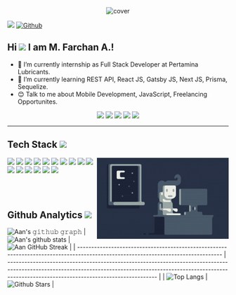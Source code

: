 <div align="center">
<img width="" height = "250em" src="https://miro.medium.com/max/1444/1*Z5-lWkyzcRB5ahgm9qyxvg.png" alt="cover" />
</div>
<p align='center'>
</p>

[<img src="https://komarev.com/ghpvc/?username=mfarchana"/>](https://github.com/mfarchana)
[![Github](https://img.shields.io/github/followers/mfarchana?label=Follow&style=social)](https://github.com/mfarchana)
 
## Hi <img src = "https://raw.githubusercontent.com/MartinHeinz/MartinHeinz/master/wave.gif" width = 30px> I am M. Farchan A.!

- 🔭 I’m currently internship as Full Stack Developer at Pertamina Lubricants.
- 🌱 I’m currently learning REST API, React JS, Gatsby JS, Next JS, Prisma, Sequelize.
- 😊 Talk to me about Mobile Development, JavaScript, Freelancing Opportunites.

<div align = "center">

[<img src="https://img.shields.io/badge/AanUser-6fa5d1?&style=for-the-badge&logo=facebook&logoColor=white"/>](https://www.facebook.com/aanuser/)
[<img src="https://img.shields.io/badge/AanUser-e14471?&style=for-the-badge&logo=instagram&logoColor=white"/>](https://www.instagram.com/aanuser/)
[<img src="https://img.shields.io/badge/portfolio-web-%23.svg?&style=for-the-badge&logo=&logoColor=white%22"/>](https://mfarchana.github.io/)
[<img src="https://img.shields.io/badge/linkedin-%230077B5.svg?&style=for-the-badge&logo=linkedin&logoColor=white"/>](https://www.linkedin.com/in/mfarchana)
[<img src="https://img.shields.io/badge/Email-d54b3e?&style=for-the-badge&logo=gmail&logoColor=white"/>](mailto:farchan@email.com)
<!-- ![Visits Badge](https://badges.pufler.dev/visits/mfarchana/mfarchana?style=for-the-badge ) -->

</div>

---

<div>
 <h2> Tech Stack <img src = "https://media2.giphy.com/media/QssGEmpkyEOhBCb7e1/giphy.gif?cid=ecf05e47a0n3gi1bfqntqmob8g9aid1oyj2wr3ds3mg700bl&rid=giphy.gif" width = 32px> </h2>
   <div>
    <img alt="Night Coding" src="https://raw.githubusercontent.com/AVS1508/AVS1508/master/assets/Night-Coding.gif" align="right"/>
  </div>
  <div>
    <img src="https://img.shields.io/badge/-Github-181717?style=flat-square&logo=GitHub&logoColor=white"/>
    <img src="https://img.shields.io/badge/-Git-F44D27?style=flat-square&logo=Git&logoColor=white"/>
    <img src="https://img.shields.io/badge/-Apache-D22128?style=flat-square&logo=Apache&logoColor=white"/>
    <img src="https://img.shields.io/badge/-Debian-A80030?style=flat-square&logo=Debian&logoColor=white"/>
    <img src="https://img.shields.io/badge/-Python-%2314354C?&style=flat-square&logo=python&logoColor=white"/> 
    <img src="https://img.shields.io/badge/-Java-5283a3?&style=flat-square&logo=Java&logoColor=white"/>
    <img src="https://img.shields.io/badge/-Javascript-%23FF9900?&style=flat-square&logo=JavaScript&logoColor=white"/>
    <img src="https://img.shields.io/badge/-C-03599c?&style=flat-square&logo=C&logoColor=white"/> 
    <img src="https://img.shields.io/badge/-Firebase-fec400?&style=flat-square&logo=firebase&logoColor=white"/> 
    <img src="https://img.shields.io/badge/-Android-3DDC84?&style=flat-square&logo=Android&logoColor=white"/> 
    <img src="https://img.shields.io/badge/-React JS-61DAFB?&style=flat-square&logo=React&logoColor=white"/> 
    <img src="https://img.shields.io/badge/-Next JS-000000?&style=flat-square&logo=Next.js&logoColor=white"/>
    <img src="https://img.shields.io/badge/-Prisma-2D3748?&style=flat-square&logo=Prisma&logoColor=white"/>
    <img src="https://img.shields.io/badge/-Sequelize-52B0E7?&style=flat-square&logo=Sequelize&logoColor=white"/>
    <img src="https://img.shields.io/badge/-Mysql-4479A1?&style=flat-square&logo=Mysql&logoColor=white"/>
    <img src="https://img.shields.io/badge/-Redux-764ABC?&style=flat-square&logo=Redux&logoColor=white"/>
  </div>
 
</div>
<div>
  <br/>
  <br/>
  <br/>
  <div>
 <h2> Github Analytics <img src = "https://media2.giphy.com/media/QssGEmpkyEOhBCb7e1/giphy.gif?cid=ecf05e47a0n3gi1bfqntqmob8g9aid1oyj2wr3ds3mg700bl&rid=giphy.gif" width = 32px> </h2>
  
 ![Aan's 𝚐𝚒𝚝𝚑𝚞𝚋 𝚐𝚛𝚊𝚙𝚑](https://activity-graph.herokuapp.com/graph?username=mfarchana&theme=redical&hide_border=true&area=true)
| ![Aan's github stats](https://github-readme-stats.vercel.app/api?username=mfarchana&show_icons=true&theme=radical)             | ![Aan GitHub Streak](https://github-readme-streak-stats.herokuapp.com/?user=mfarchana&theme=radical)                                                                                                           |
| --------------------------------------------------------------------------------------------------------------------------------- | ----------------------------------------------------------------------------------------------------------------------------------------------------------------------------------------------------------------- |
| ![Top Langs](https://github-readme-stats.vercel.app/api/top-langs/?username=mfarchana&hide=css,html&show_icons=true&icon_color=1b93c9&show_owner=true&theme=radical&layout=compact) | ![Github Stars](https://github-readme-stats.vercel.app/api?username=mfarchana&show_icons=true&locale=en&count_private=true&hide_rank=true&custom_title=My%20GitHub%20Stats&theme=radical&layout=compact) |
  </div>
  </div>
<div>
  <br>
  <br>
  <div>
   
  </div>
  
</div

---

<!--
**mfarchana/mfarchana** is a ✨ _special_ ✨ repository because its `README.md` (this file) appears on your GitHub profile.

Here are some ideas to get you started:

- 🔭 I’m currently working on ...
- 🌱 I’m currently learning ...
- 👯 I’m looking to collaborate on ...
- 🤔 I’m looking for help with ...
- 💬 Ask me about ...
- 📫 How to reach me: ...
- 😄 Pronouns: ...
- ⚡ Fun fact: ...
-->
